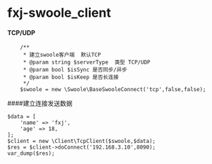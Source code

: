 # fxj-swoole_client

#### TCP/UDP
```$xslt
    /**
     * 建立swoole客户端  默认TCP
     * @param string $serverType  类型 TCP/UDP
     * @param bool $isSync 是否同步/异步
     * @param bool $isKeep 是否长连接
     */
    $swoole = new \Swoole\BaseSwooleConnect('tcp',false,false);
```

####建立连接发送数据
 ```
 $data = [
     'name' => 'fxj',
     'age' => 18,
 ];
 $client = new \Client\TcpClient($swoole,$data);
 $res = $client->doConnect('192.168.3.10',8090);
 var_dump($res);
 ```

